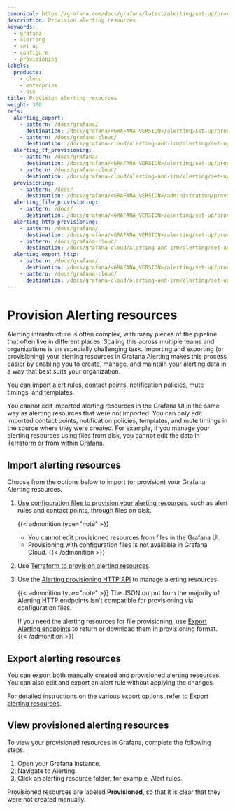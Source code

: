 ```yaml
---
canonical: https://grafana.com/docs/grafana/latest/alerting/set-up/provision-alerting-resources/
description: Provision alerting resources
keywords:
  - grafana
  - alerting
  - set up
  - configure
  - provisioning
labels:
  products:
    - cloud
    - enterprise
    - oss
title: Provision Alerting resources
weight: 300
refs:
  alerting_export:
    - pattern: /docs/grafana/
      destination: /docs/grafana/<GRAFANA_VERSION>/alerting/set-up/provision-alerting-resources/export-alerting-resources/
    - pattern: /docs/grafana-cloud/
      destination: /docs/grafana-cloud/alerting-and-irm/alerting/set-up/provision-alerting-resources/export-alerting-resources/
  alerting_tf_provisioning:
    - pattern: /docs/grafana/
      destination: /docs/grafana/<GRAFANA_VERSION>/alerting/set-up/provision-alerting-resources/terraform-provisioning/
    - pattern: /docs/grafana-cloud/
      destination: /docs/grafana-cloud/alerting-and-irm/alerting/set-up/provision-alerting-resources/terraform-provisioning/
  provisioning:
    - pattern: /docs/
      destination: /docs/grafana/<GRAFANA_VERSION>/administration/provisioning/
  alerting_file_provisioning:
    - pattern: /docs/
      destination: /docs/grafana/<GRAFANA_VERSION>/alerting/set-up/provision-alerting-resources/file-provisioning/
  alerting_http_provisioning:
    - pattern: /docs/grafana/
      destination: /docs/grafana/<GRAFANA_VERSION>/alerting/set-up/provision-alerting-resources/http-api-provisioning/
    - pattern: /docs/grafana-cloud/
      destination: /docs/grafana-cloud/alerting-and-irm/alerting/set-up/provision-alerting-resources/http-api-provisioning/
  alerting_export_http:
    - pattern: /docs/grafana/
      destination: /docs/grafana/<GRAFANA_VERSION>/alerting/set-up/provision-alerting-resources/export-alerting-resources/#export-api-endpoints
    - pattern: /docs/grafana-cloud/
      destination: /docs/grafana-cloud/alerting-and-irm/alerting/set-up/provision-alerting-resources/export-alerting-resources/#export-api-endpoints
---
```


# Provision Alerting resources

Alerting infrastructure is often complex, with many pieces of the pipeline that often live in different places. Scaling this across multiple teams and organizations is an especially challenging task. Importing and exporting (or provisioning) your alerting resources in Grafana Alerting makes this process easier by enabling you to create, manage, and maintain your alerting data in a way that best suits your organization.

You can import alert rules, contact points, notification policies, mute timings, and templates.

You cannot edit imported alerting resources in the Grafana UI in the same way as alerting resources that were not imported. You can only edit imported contact points, notification policies, templates, and mute timings in the source where they were created. For example, if you manage your alerting resources using files from disk, you cannot edit the data in Terraform or from within Grafana.

## Import alerting resources

Choose from the options below to import (or provision) your Grafana Alerting resources.

1. [Use configuration files to provision your alerting resources](ref:alerting_file_provisioning), such as alert rules and contact points, through files on disk.

   {{< admonition type="note" >}}

   - You cannot edit provisioned resources from files in the Grafana UI.
   - Provisioning with configuration files is not available in Grafana Cloud.
     {{< /admonition >}}

1. Use [Terraform to provision alerting resources](ref:alerting_tf_provisioning).

1. Use the [Alerting provisioning HTTP API](ref:alerting_http_provisioning) to manage alerting resources.

   {{< admonition type="note" >}}
   The JSON output from the majority of Alerting HTTP endpoints isn't compatible for provisioning via configuration files.

   If you need the alerting resources for file provisioning, use [Export Alerting endpoints](/docs/grafana/<GRAFANA_VERSION>/alerting/set-up/provision-alerting-resources/export-alerting-resources#export-api-endpoints) to return or download them in provisioning format.
   {{< /admonition >}}

## Export alerting resources

You can export both manually created and provisioned alerting resources. You can also edit and export an alert rule without applying the changes.

For detailed instructions on the various export options, refer to [Export alerting resources](ref:alerting_export).

## View provisioned alerting resources

To view your provisioned resources in Grafana, complete the following steps.

1. Open your Grafana instance.
1. Navigate to Alerting.
1. Click an alerting resource folder, for example, Alert rules.

Provisioned resources are labeled **Provisioned**, so that it is clear that they were not created manually.
